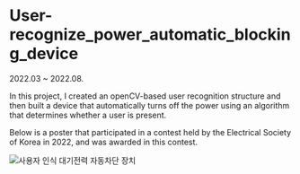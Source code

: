 # User-recognize_power_automatic_blocking_device

2022.03 ~ 2022.08.

In this project, I created an openCV-based user recognition structure and then built a device that automatically turns off the power using an algorithm that determines whether a user is present.

Below is a poster that participated in a contest held by the Electrical Society of Korea in 2022, and was awarded in this contest.

![사용자 인식 대기전력 자동차단 장치](https://github.com/Seungeun-Chung/User-recognized_power_automatic_blocking_device/assets/144120467/8e7a9654-687c-4a6d-8aac-b2d78f5b4b23)
